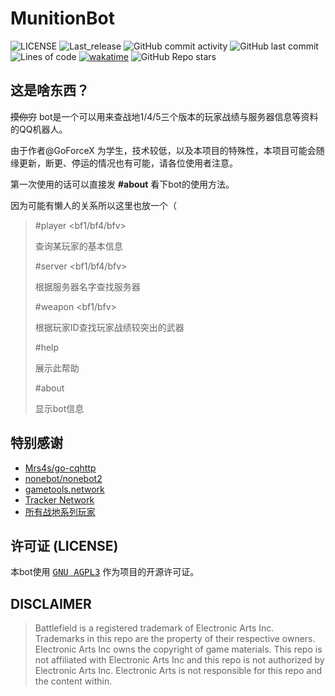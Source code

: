 # MunitionBot

![LICENSE](https://img.shields.io/github/license/GoForceX/MunitionBot)
![Last_release](https://img.shields.io/github/v/release/GoForceX/MunitionBot?include_prereleases)
![GitHub commit activity](https://img.shields.io/github/commit-activity/m/GoForceX/MunitionBot)
![GitHub last commit](https://img.shields.io/github/last-commit/GoForceX/MunitionBot)
![Lines of code](https://img.shields.io/tokei/lines/github/GoForceX/MunitionBot)
[![wakatime](https://wakatime.com/badge/github/GoForceX/MunitionBot.svg)](https://wakatime.com/badge/github/GoForceX/MunitionBot)
![GitHub Repo stars](https://img.shields.io/github/stars/GoForceX/MunitionBot?style=social)

## 这是啥东西？

 ~~摸你穷~~ bot是一个可以用来查战地1/4/5三个版本的玩家战绩与服务器信息等资料的QQ机器人。

由于作者@GoForceX 为学生，技术较低，以及本项目的特殊性，本项目可能会随缘更新，断更、停运的情况也有可能，请各位使用者注意。

第一次使用的话可以直接发 **#about** 看下bot的使用方法。

因为可能有懒人的关系所以这里也放一个（

> #player <bf1/bf4/bfv> <id>
>
> 查询某玩家的基本信息
>
> #server <bf1/bf4/bfv> <name>
>
> 根据服务器名字查找服务器
>
> #weapon <bf1/bfv> <id>
>
> 根据玩家ID查找玩家战绩较突出的武器
>
> #help
>
> 展示此帮助
>
> #about
>
> 显示bot信息

## 特别感谢

- [Mrs4s/go-cqhttp](https://github.com/Mrs4s/go-cqhttp)
- [nonebot/nonebot2](https://github.com/nonebot/nonebot2)
- [gametools.network](https://api.gametools.network/)
- [Tracker Network](https://battlefieldtracker.com/)
- [所有战地系列玩家](https://www.ea.com/zh-tw/games/battlefield)

## 许可证 (LICENSE)

本bot使用 [<kbd>GNU AGPL3</kbd>](https://github.com/GoForceX/MunitionBot/blob/master/LICENSE) 作为项目的开源许可证。

## DISCLAIMER

> Battlefield is a registered trademark of Electronic Arts Inc. Trademarks in this repo are the property of their respective owners. Electronic Arts Inc owns the copyright of game materials. This repo is not affiliated with Electronic Arts Inc and this repo is not authorized by Electronic Arts Inc. Electronic Arts is not responsible for this repo and the content within.
